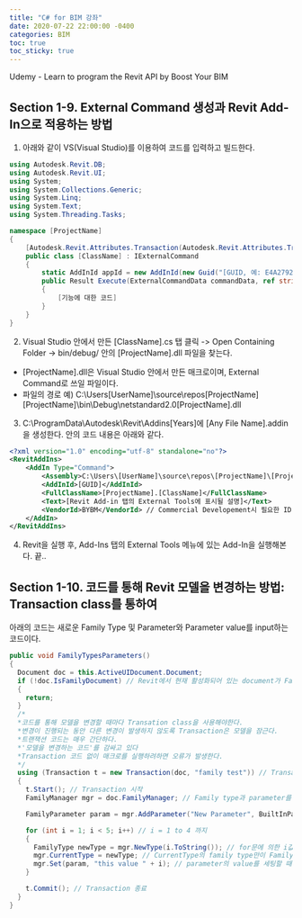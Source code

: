 ```yaml
---
title: "C# for BIM 강좌"
date: 2020-07-22 22:00:00 -0400
categories: BIM
toc: true
toc_sticky: true
---
```


Udemy - Learn to program the Revit API by Boost Your BIM

## Section 1-9. External Command 생성과 Revit Add-In으로 적용하는 방법

1. 아래와 같이 VS(Visual Studio)를 이용하여 코드를 입력하고 빌드한다. 
```c#
using Autodesk.Revit.DB;
using Autodesk.Revit.UI;
using System;
using System.Collections.Generic;
using System.Linq;
using System.Text;
using System.Threading.Tasks;

namespace [ProjectName]
{
    [Autodesk.Revit.Attributes.Transaction(Autodesk.Revit.Attributes.TransactionMode.ReadOnly)]
    public class [ClassName] : IExternalCommand
    {
        static AddInId appId = new AddInId(new Guid("[GUID, 예: E4A27922-E4EC-48F4-A39E-4E1232D5319D]")); // Guid = Globally unique id, VS의 Tools->Create Guid->5번 포맷으로 생성
        public Result Execute(ExternalCommandData commandData, ref string message, ElementSet elementSet)
        {
            [기능에 대한 코드]
        }
    }
}
```

2. Visual Studio 안에서 만든 [ClassName].cs 탭 클릭 -> Open Containing Folder -> bin/debug/ 안의 [ProjectName].dll 파일을 찾는다.
  * [ProjectName].dll은 Visual Studio 안에서 만든 매크로이며, External Command로 쓰일 파일이다.
  * 파일의 경로 예) C:\Users\[UserName]\source\repos\[ProjectName]\[ProjectName]\bin\Debug\netstandard2.0\[ProjectName].dll
  
3. C:\ProgramData\Autodesk\Revit\Addins\[Years]에 [Any File Name].addin을 생성한다. 안의 코드 내용은 아래와 같다.

```xml
<?xml version="1.0" encoding="utf-8" standalone="no"?>
<RevitAddIns>
	<AddIn Type="Command">
		<Assembly>C:\Users\[UserName]\source\repos\[ProjectName]\[ProjectName]\bin\Debug\netstandard2.0\[ProjectName].dll</Assembly>
		<AddInId>[GUID]</AddInId>
		<FullClassName>[ProjectName].[ClassName]</FullClassName>
		<Text>[Revit Add-in 탭의 External Tools에 표시될 설명]</Text>
		<VendorId>BYBM</VendorId> // Commercial Developement시 필요한 ID
	</AddIn>
</RevitAddIns>	
```

4. Revit을 실행 후, Add-Ins 탭의 External Tools 메뉴에 있는 Add-In을 실행해본다. 끝..

## Section 1-10. 코드를 통해 Revit 모델을 변경하는 방법: Transaction class를 통하여

아래의 코드는 새로운 Family Type 및 Parameter와 Parameter value를 input하는 코드이다.
```c#
public void FamilyTypesParameters()
{
  Document doc = this.ActiveUIDocument.Document;
  if (!doc.IsFamilyDocument) // Revit에서 현재 활성화되어 있는 document가 FamilyDocument가 아니라면 아래 코드를 실행하지 않고 return한다.
  {
    return;
  }
  /*
  *코드를 통해 모델을 변경할 때마다 Transation class을 사용해야한다. 
  *변경이 진행되는 동안 다른 변경이 발생하지 않도록 Transaction은 모델을 잠근다. 
  *트랜잭션 코드는 매우 간단하다. 
  *'모델을 변경하는 코드'를 감싸고 있다
  *Transaction 코드 없이 매크로를 실행하려하면 오류가 발생한다. 
  */
  using (Transaction t = new Transaction(doc, "family test")) // Transaction(document, "transaction name")
  {
    t.Start(); // Transaction 시작
    FamilyManager mgr = doc.FamilyManager; // Family type과 parameter를 관리할 수 있는 FamilyManager를 변수로 저장.

    FamilyParameter param = mgr.AddParameter("New Parameter", BuiltInParameterGroup.PG_DATA, ParameterType.Text, false); // FamilyParameter Object로서의 param 변수 = ("Parameter Name", Parameter_group, Parameter_Type, bool(instace or type?))

    for (int i = 1; i < 5; i++) // i = 1 to 4 까지 
    {
      FamilyType newType = mgr.NewType(i.ToString()); // for문에 의한 i값(1,2,3,4)를 새로운 familytype으로 추가한다.
      mgr.CurrentType = newType; // CurrentType의 family type만이 FamilyManager 안에서 편집될 수 있기에 current type으로 바꿔준다.
      mgr.Set(param, "this value " + i); // parameter의 value를 세팅할 때 쓰인다. Set(FamilyParameter, Value)
    }

    t.Commit(); // Transaction 종료
  }
}
```

